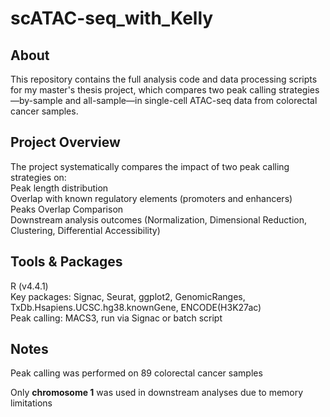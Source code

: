# scATAC-seq_with_Kelly
## About
This repository contains the full analysis code and data processing scripts for my master's thesis project, which compares two peak calling strategies—by-sample and all-sample—in single-cell ATAC-seq data from colorectal cancer samples.

## Project Overview
The project systematically compares the impact of two peak calling strategies on:  
Peak length distribution  
Overlap with known regulatory elements (promoters and enhancers)  
Peaks Overlap Comparison  
Downstream analysis outcomes (Normalization, Dimensional Reduction, Clustering, Differential Accessibility)

## Tools & Packages
R (v4.4.1)  
Key packages: Signac, Seurat, ggplot2, GenomicRanges, TxDb.Hsapiens.UCSC.hg38.knownGene, ENCODE(H3K27ac)  
Peak calling: MACS3, run via Signac or batch script

## Notes
Peak calling was performed on 89 colorectal cancer samples  

Only **chromosome 1** was used in downstream analyses due to memory limitations
